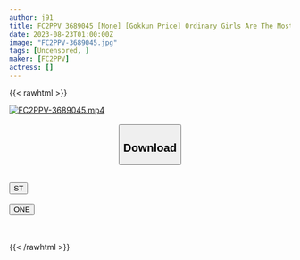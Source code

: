 ```yaml
---
author: j91
title: FC2PPV 3689045 [None] [Gokkun Price] Ordinary Girls Are The Most Erotic! Gonzo With A Serious And Neat Slender Beauty! My Girlfriend’s Uncle Made Me Drink Sperm And Got Vaginal Cum Shot Twice And It Was Confirmed To Fall Into The Dark! *Bonus High-Definition Version
date: 2023-08-23T01:00:00Z
image: "FC2PPV-3689045.jpg"
tags: [Uncensored, ]
maker: [FC2PPV]
actress: []
---
```



{{< rawhtml >}}

<div class="video" data-videoid="ZblWjVK17DsR1R">
    <a href="javascript:;">
        <img src="https://my.j91.asia/posts/FC2PPV-3689045/FC2PPV-3689045.jpg" width="WIDTH" height="HEIGHT" alt="FC2PPV-3689045.mp4" loading="lazy">
    </a>
</div>

<script type="text/javascript" src="https://j91.asia/asset/on-demand-st.js"></script>

<br>
  <link rel="stylesheet" href="https://j91.asia/asset/bs5.css">
  
  <center>
  <button class="btn btn-primary" type="button" data-bs-toggle="collapse" data-bs-target=".multi-collapse" aria-expanded="false" aria-controls="multiCollapseExample1 multiCollapseExample2"><h2>Download</h2></button></center>
</p>
<div class="row">
  <div class="col">
    <div class="collapse multi-collapse" id="multiCollapseExample1">
      <div class="card card-body">
	      	      <br>
<div class="buttons">  
<a href="https://streamtape.to/v/ZblWjVK17DsR1R"><button class="btn-hover color-3"><i class="fa fa-download"></i> ST</button></a></div>
    </div>
  </div>
</div>
  <div class="col">
    <div class="collapse multi-collapse" id="multiCollapseExample2">
      <div class="card card-body">
	      <br>
<div class="buttons">
    <a href="https://oneupload.to/o2g9z3b4uo51"><button class="btn-hover color-9"><i class="fa fa-download"></i> ONE</button></a></div>
<br><br>
      </div>
    </div>
  </div>
</div>

{{< /rawhtml >}}